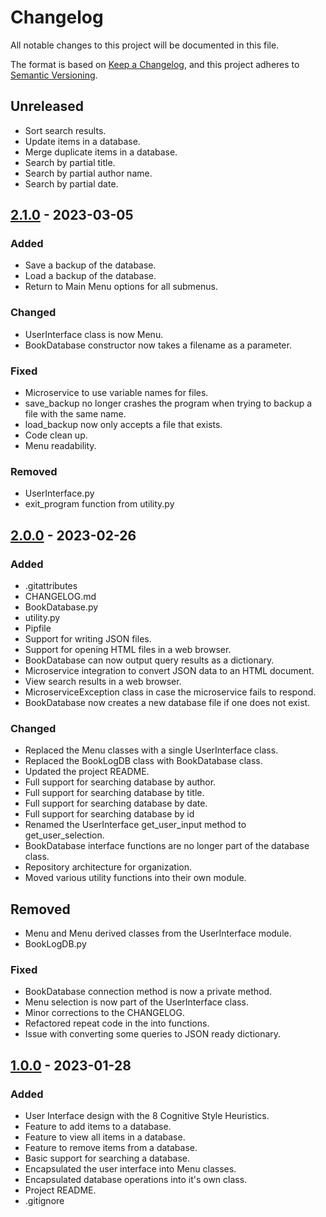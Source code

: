 # Changelog

All notable changes to this project will be documented in this file.

The format is based on [Keep a Changelog](https://keepachangelog.com/en/1.0.0/),
and this project adheres to [Semantic Versioning](https://semver.org/spec/v2.0.0.html).

## Unreleased

- Sort search results.
- Update items in a database.
- Merge duplicate items in a database.
- Search by partial title.
- Search by partial author name.
- Search by partial date.

## [2.1.0] - 2023-03-05

### Added

- Save a backup of the database.
- Load a backup of the database.
- Return to Main Menu options for all submenus.

### Changed

- UserInterface class is now Menu.
- BookDatabase constructor now takes a filename as a parameter.

### Fixed

- Microservice to use variable names for files.
- save_backup no longer crashes the program when trying to backup a file with the same name.
- load_backup now only accepts a file that exists.
- Code clean up.
- Menu readability.

### Removed

- UserInterface.py
- exit_program function from utility.py

## [2.0.0] - 2023-02-26

### Added

- .gitattributes
- CHANGELOG.md
- BookDatabase.py
- utility.py
- Pipfile
- Support for writing JSON files.
- Support for opening HTML files in a web browser.
- BookDatabase can now output query results as a dictionary.
- Microservice integration to convert JSON data to an HTML document.
- View search results in a web browser.
- MicroserviceException class in case the microservice fails to respond.
- BookDatabase now creates a new database file if one does not exist.

### Changed

- Replaced the Menu classes with a single UserInterface class.
- Replaced the BookLogDB class with BookDatabase class.
- Updated the project README.
- Full support for searching database by author.
- Full support for searching database by title.
- Full support for searching database by date.
- Full support for searching database by id
- Renamed the UserInterface get_user_input method to get_user_selection.
- BookDatabase interface functions are no longer part of the database class.
- Repository architecture for organization.
- Moved various utility functions into their own module.

## Removed

- Menu and Menu derived classes from the UserInterface module.
- BookLogDB.py

### Fixed

- BookDatabase connection method is now a private method.
- Menu selection is now part of the UserInterface class.
- Minor corrections to the CHANGELOG.
- Refactored repeat code in the into functions.
- Issue with converting some queries to JSON ready dictionary.

## [1.0.0] - 2023-01-28

### Added

- User Interface design with the 8 Cognitive Style Heuristics.
- Feature to add items to a database.
- Feature to view all items in a database.
- Feature to remove items from a database.
- Basic support for searching a database.
- Encapsulated the user interface into Menu classes.
- Encapsulated database operations into it's own class.
- Project README.
- .gitignore

[2.1.0]: https://github.com/4N0NYM0U5MY7H/CS361_Individual_Project/releases/tag/v2.1.0
[2.0.0]: https://github.com/4N0NYM0U5MY7H/CS361_Individual_Project/releases/tag/v2.0.0
[1.0.0]: https://github.com/4N0NYM0U5MY7H/CS361_Individual_Project/releases/tag/v1.0.0
